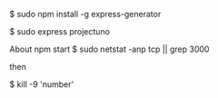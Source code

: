 $ sudo npm install -g express-generator

$ sudo express projectuno

About npm start
$ sudo netstat -anp tcp || grep 3000

then

$ kill -9 'number'
